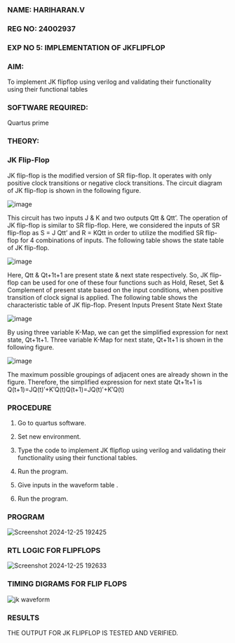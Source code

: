 ### NAME: HARIHARAN.V
### REG NO: 24002937
### EXP NO 5: IMPLEMENTATION OF JKFLIPFLOP 

### **AIM:** 

To implement  JK flipflop using verilog and validating their functionality using their functional tables

### **SOFTWARE REQUIRED:**

Quartus prime

### **THEORY:**

### **JK Flip-Flop**

JK flip-flop is the modified version of SR flip-flop. It operates with only positive clock transitions or negative clock transitions. The circuit diagram of JK flip-flop is shown in the following figure.

![image](https://github.com/naavaneetha/JKFLIPFLOP-USING-IF-ELSE/assets/154305477/a649c30b-232b-4558-b188-fd6c09845180)


This circuit has two inputs J & K and two outputs Qtt & Qtt’. The operation of JK flip-flop is similar to SR flip-flop. Here, we considered the inputs of SR flip-flop as S = J Qtt’ and R = KQtt in order to utilize the modified SR flip-flop for 4 combinations of inputs. The following table shows the state table of JK flip-flop.

![image](https://github.com/naavaneetha/JKFLIPFLOP-USING-IF-ELSE/assets/154305477/c4360742-e8a8-4937-b089-c46c0433f9a3)

 
Here, Qtt & Qt+1t+1 are present state & next state respectively. So, JK flip-flop can be used for one of these four functions such as Hold, Reset, Set & Complement of present state based on the input conditions, when positive transition of clock signal is applied. The following table shows the characteristic table of JK flip-flop. Present Inputs Present State Next State
 
![image](https://github.com/naavaneetha/JKFLIPFLOP-USING-IF-ELSE/assets/154305477/6c275261-a6d5-4c37-a3a7-1e88ca11c4cd)

By using three variable K-Map, we can get the simplified expression for next state, Qt+1t+1. Three variable K-Map for next state, Qt+1t+1 is shown in the following figure.
 
![image](https://github.com/naavaneetha/JKFLIPFLOP-USING-IF-ELSE/assets/154305477/5174f41b-0ce0-4329-a372-6d1943ea6673)

The maximum possible groupings of adjacent ones are already shown in the figure. Therefore, the simplified expression for next state Qt+1t+1 is Q(t+1)=JQ(t)′+K′Q(t)Q(t+1)=JQ(t)′+K′Q(t)

### **PROCEDURE**
1. Go to quartus software.

2. Set new environment.

3. Type the code to implement JK flipflop using verilog and validating their functionality using their functional tables.

4. Run the program.

5. Give inputs in the waveform table .

6. Run the program.

### **PROGRAM**
![Screenshot 2024-12-25 192425](https://github.com/user-attachments/assets/966edc07-d2eb-469e-868d-207accebb9cb)



### **RTL LOGIC FOR FLIPFLOPS**
![Screenshot 2024-12-25 192633](https://github.com/user-attachments/assets/ee6b797a-60f1-49c7-82cb-f03c568d2fe1)

### **TIMING DIGRAMS FOR FLIP FLOPS**
![jk waveform](https://github.com/user-attachments/assets/cbf18d4b-231c-41e5-87ba-41e5f21c9fbe)

### **RESULTS**
THE OUTPUT FOR JK FLIPFLOP IS TESTED AND VERIFIED.
